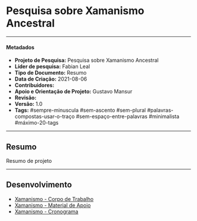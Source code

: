 # Pesquisa sobre Xamanismo Ancestral

---
#### Metadados

- **Projeto de Pesquisa:** Pesquisa sobre Xamanismo Ancestral
- **Líder de pesquisa:** Fabian Leal
- **Tipo de Documento:** Resumo
- **Data de Criação:** 2021-08-06
- **Contribuidores:** 
- **Apoio e Orientação de Projeto:** Gustavo Mansur
- **Revisão:**
- **Versão:** 1.0 
- **Tags:** #sempre-minuscula #sem-ascento #sem-plural #palavras-compostas-usar-o-traço #sem-espaço-entre-palavras #minimalista #máximo-20-tags

---
## Resumo
Resumo de projeto

---
## Desenvolvimento 

*  [Xamanismo - Corpo de Trabalho](Xamanismo%20-%20Corpo%20de%20Trabalho.md) 
*  [Xamanismo - Material de Apoio](Xamanismo%20-%20Material%20de%20Apoio.md) 
*  [Xamanismo - Cronograma](Xamanismo%20-%20Cronograma.md) 